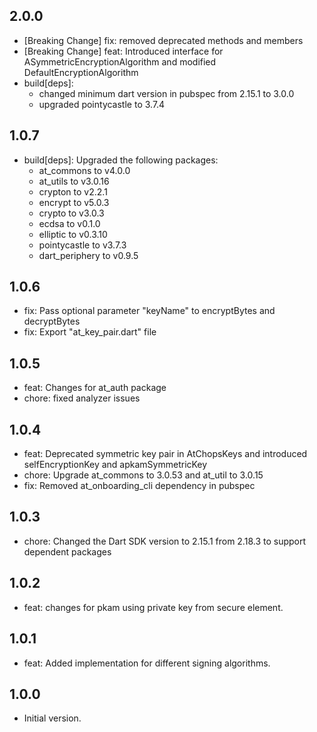 ## 2.0.0
- [Breaking Change] fix: removed deprecated methods and members
- [Breaking Change] feat: Introduced interface for ASymmetricEncryptionAlgorithm and modified DefaultEncryptionAlgorithm
- build[deps]:
    - changed minimum dart version in pubspec from 2.15.1 to 3.0.0
    - upgraded pointycastle to 3.7.4
## 1.0.7
- build[deps]: Upgraded the following packages:
    - at_commons to v4.0.0
    - at_utils to v3.0.16
    - crypton to v2.2.1
    - encrypt to v5.0.3
    - crypto to v3.0.3
    - ecdsa to v0.1.0
    - elliptic to v0.3.10
    - pointycastle to v3.7.3
    - dart_periphery to v0.9.5
## 1.0.6
- fix: Pass optional parameter "keyName" to encryptBytes and decryptBytes
- fix: Export "at_key_pair.dart" file
## 1.0.5
- feat: Changes for at_auth package
- chore: fixed analyzer issues
## 1.0.4
- feat: Deprecated symmetric key pair in AtChopsKeys and introduced selfEncryptionKey and apkamSymmetricKey
- chore: Upgrade at_commons to 3.0.53 and at_util to 3.0.15
- fix: Removed at_onboarding_cli dependency in pubspec
## 1.0.3
- chore: Changed the Dart SDK version to 2.15.1 from 2.18.3 to support dependent packages
## 1.0.2
- feat: changes for pkam using private key from secure element.
## 1.0.1
- feat: Added implementation for different signing algorithms.
## 1.0.0
- Initial version.